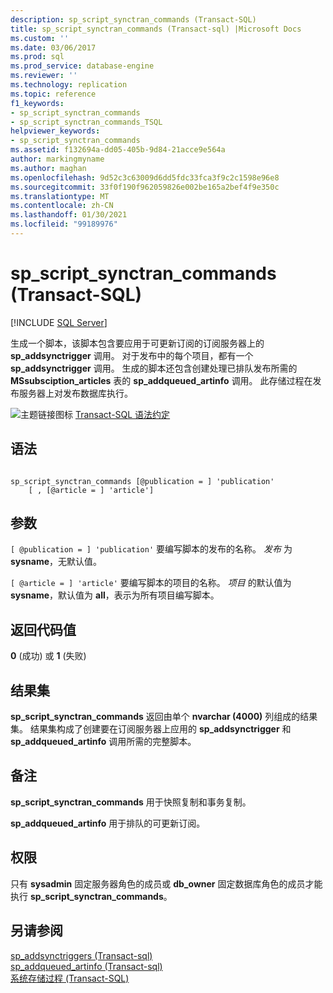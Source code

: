 ```yaml
---
description: sp_script_synctran_commands (Transact-SQL)
title: sp_script_synctran_commands (Transact-sql) |Microsoft Docs
ms.custom: ''
ms.date: 03/06/2017
ms.prod: sql
ms.prod_service: database-engine
ms.reviewer: ''
ms.technology: replication
ms.topic: reference
f1_keywords:
- sp_script_synctran_commands
- sp_script_synctran_commands_TSQL
helpviewer_keywords:
- sp_script_synctran_commands
ms.assetid: f132694a-dd05-405b-9d84-21acce9e564a
author: markingmyname
ms.author: maghan
ms.openlocfilehash: 9d52c3c63009d6dd5fdc33fca3f9c2c1598e96e8
ms.sourcegitcommit: 33f0f190f962059826e002be165a2bef4f9e350c
ms.translationtype: MT
ms.contentlocale: zh-CN
ms.lasthandoff: 01/30/2021
ms.locfileid: "99189976"
---
```

# <a name="sp_script_synctran_commands-transact-sql"></a>sp_script_synctran_commands (Transact-SQL)
[!INCLUDE [SQL Server](../../includes/applies-to-version/sqlserver.md)]

  生成一个脚本，该脚本包含要应用于可更新订阅的订阅服务器上的 **sp_addsynctrigger** 调用。 对于发布中的每个项目，都有一个 **sp_addsynctrigger** 调用。 生成的脚本还包含创建处理已排队发布所需的 **MSsubsciption_articles** 表的 **sp_addqueued_artinfo** 调用。 此存储过程在发布服务器上对发布数据库执行。  
  
 ![主题链接图标](../../database-engine/configure-windows/media/topic-link.gif "“主题链接”图标") [Transact-SQL 语法约定](../../t-sql/language-elements/transact-sql-syntax-conventions-transact-sql.md)  
  
## <a name="syntax"></a>语法  
  
```  
  
sp_script_synctran_commands [@publication = ] 'publication'  
    [ , [@article = ] 'article']  
```  
  
## <a name="arguments"></a>参数  
`[ @publication = ] 'publication'` 要编写脚本的发布的名称。 *发布* 为 **sysname**，无默认值。  
  
`[ @article = ] 'article'` 要编写脚本的项目的名称。 *项目* 的默认值为 **sysname**，默认值为 **all**，表示为所有项目编写脚本。  
  
## <a name="return-code-values"></a>返回代码值  
 **0** (成功) 或 **1** (失败)   
  
## <a name="results-set"></a>结果集  
 **sp_script_synctran_commands** 返回由单个 **nvarchar (4000)** 列组成的结果集。 结果集构成了创建要在订阅服务器上应用的 **sp_addsynctrigger** 和 **sp_addqueued_artinfo** 调用所需的完整脚本。  
  
## <a name="remarks"></a>备注  
 **sp_script_synctran_commands** 用于快照复制和事务复制。  
  
 **sp_addqueued_artinfo** 用于排队的可更新订阅。  
  
## <a name="permissions"></a>权限  
 只有 **sysadmin** 固定服务器角色的成员或 **db_owner** 固定数据库角色的成员才能执行 **sp_script_synctran_commands**。  
  
## <a name="see-also"></a>另请参阅  
 [sp_addsynctriggers &#40;Transact-sql&#41;](../../relational-databases/system-stored-procedures/sp-addsynctriggers-transact-sql.md)   
 [sp_addqueued_artinfo &#40;Transact-sql&#41;](../../relational-databases/system-stored-procedures/sp-addqueued-artinfo-transact-sql.md)   
 [系统存储过程 (Transact-SQL)](../../relational-databases/system-stored-procedures/system-stored-procedures-transact-sql.md)  
  
  

